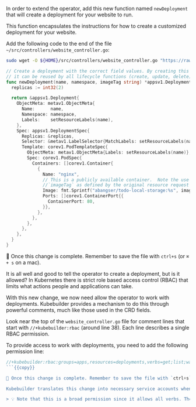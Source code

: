 
In order to extend the operator, add this new function named `newDeployment` that will create a deployment for your website to run.

This function encapsulates the instructions for how to create a customized deployment for your website.

Add the following code to the end of the file `~/src/controllers/website_controller.go`:

```bash
sudo wget -O ${HOME}/src/controllers/website_controller.go "https://raw.githubusercontent.com/chadmcrowell/k8s/main/operators/website_controller.go"
```

```go
// Create a deployment with the correct field values. By creating this in a function,
// it can be reused by all lifecycle functions (create, update, delete).
func newDeployment(name, namespace, imageTag string) *appsv1.Deployment {
  replicas := int32(2)

  return &appsv1.Deployment{
    ObjectMeta: metav1.ObjectMeta{
      Name:      name,
      Namespace: namespace,
      Labels:    setResourceLabels(name),
    },
    Spec: appsv1.DeploymentSpec{
      Replicas: &replicas,
      Selector: &metav1.LabelSelector{MatchLabels: setResourceLabels(name)},
      Template: corev1.PodTemplateSpec{
        ObjectMeta: metav1.ObjectMeta{Labels: setResourceLabels(name)},
        Spec: corev1.PodSpec{
          Containers: []corev1.Container{
            {
              Name: "nginx",
              // This is a publicly available container.  Note the use of
              //`imageTag` as defined by the original resource request spec.
              Image: fmt.Sprintf("abangser/todo-local-storage:%s", imageTag),
              Ports: []corev1.ContainerPort{{
                ContainerPort: 80,
              }},
            },
          },
        },
      },
    },
  }
}
```

💾 Once this change is complete. Remember to save the file with `ctrl+s` (or `⌘ + s` on a mac).

It is all well and good to tell the operator to create a deployment, but is it allowed? In Kubernetes there is strict role based access control (RBAC) that limits what actions people and applications can take.

With this new change, we now need allow the operator to work with deployments. Kubebuilder provides a mechanism to do this through powerful comments, much like those used in the CRD fields.

Look near the top of the `website_controller.go` file for comment lines that start with `//+kubebuilder:rbac` (around line 38). Each line describes a single RBAC permission.

To provide access to work with deployments, you need to add the following permission line:

```go
//+kubebuilder:rbac:groups=apps,resources=deployments,verbs=get;list;watch;create;update;patch;delete
```{{copy}}

💾 Once this change is complete. Remember to save the file with `ctrl+s` (or `⌘ + s` on a mac).

Kubebuilder translates this change into necessary service accounts when you build the deployment.

> 💡 Note that this is a broad permission since it allows all verbs. These can be limited when tighter security is necessary.

